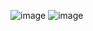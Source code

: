 ![image](https://github.com/user-attachments/assets/223cbd74-cd58-4857-a14f-1d0ea737df46)
![image](https://github.com/user-attachments/assets/d6f21423-ff77-42b4-832c-77d56fab15a2)

